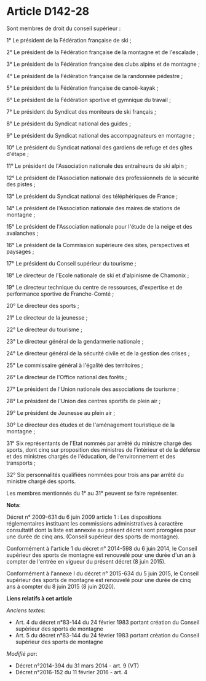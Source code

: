 # Article D142-28

Sont membres de droit du conseil supérieur : 

1° Le président de la Fédération française de ski ; 

2° Le président de la Fédération française de la montagne et de l'escalade ; 

3° Le président de la Fédération française des clubs alpins et de montagne ; 

4° Le président de la Fédération française de la randonnée pédestre ; 

5° Le président de la Fédération française de canoë-kayak ; 

6° Le président de la Fédération sportive et gymnique du travail ; 

7° Le président du Syndicat des moniteurs de ski français ; 

8° Le président du Syndicat national des guides ; 

9° Le président du Syndicat national des accompagnateurs en montagne ; 

10° Le président du Syndicat national des gardiens de refuge et des gîtes d'étape ; 

11° Le président de l'Association nationale des entraîneurs de ski alpin ; 

12° Le président de l'Association nationale des professionnels de la sécurité des pistes ; 

13° Le président du Syndicat national des téléphériques de France ; 

14° Le président de l'Association nationale des maires de stations de montagne ; 

15° Le président de l'Association nationale pour l'étude de la neige et des avalanches ; 

16° Le président de la Commission supérieure des sites, perspectives et paysages ; 

17° Le président du Conseil supérieur du tourisme ; 

18° Le directeur de l'Ecole nationale de ski et d'alpinisme de Chamonix ; 

19° Le directeur technique du          centre de ressources, d'expertise et de performance sportive de Franche-Comté ; 

20° Le directeur des sports ; 

21° Le directeur de la jeunesse ; 

22° Le directeur du tourisme ; 

23° Le directeur général de la gendarmerie nationale ; 

24° Le directeur général de la sécurité civile et de la gestion des crises ; 

25° Le commissaire général à l'égalité des territoires ; 

26° Le directeur de l'Office national des forêts ; 

27° Le président de l'Union nationale des associations de tourisme ; 

28° Le président de l'Union des centres sportifs de plein air ; 

29° Le président de Jeunesse au plein air ; 

30° Le directeur des études et de l'aménagement touristique de la montagne ; 

31° Six représentants de l'Etat nommés par arrêté du ministre chargé des sports, dont cinq sur proposition des ministres de
l'intérieur et de la défense et des ministres chargés de l'éducation, de l'environnement et des transports ; 

32° Six personnalités qualifiées nommées pour trois ans par arrêté du ministre chargé des sports. 

Les membres mentionnés du 1° au 31° peuvent se faire représenter.

**Nota:**

Décret n° 2009-631 du 6 juin 2009 article 1 : Les dispositions réglementaires instituant les commissions administratives à
caractère consultatif dont la liste est annexée au présent décret sont prorogées pour une durée de cinq ans. (Conseil
supérieur des sports de montagne).

Conformément à l'article 1 du décret n° 2014-598 du 6 juin 2014, le Conseil supérieur des sports de montagne est renouvelé
pour une durée d'un an à compter de l'entrée en vigueur du présent décret (8 juin 2015).

Conformément à l'annexe I du décret n° 2015-634 du 5 juin 2015, le Conseil supérieur des sports de montagne est renouvelé
pour une durée de cinq ans à compter du 8 juin 2015 (8 juin 2020).

**Liens relatifs à cet article**

_Anciens textes_:

  - Art. 4 du décret n°83-144 du 24 février 1983 portant création du Conseil supérieur des sports de montagne
  - Art. 5 du décret n°83-144 du 24 février 1983 portant création du Conseil supérieur des sports de montagne

_Modifié par_:

  - Décret n°2014-394 du 31 mars 2014 - art. 9 (VT)
  - Décret n°2016-152 du 11 février 2016 - art. 4
